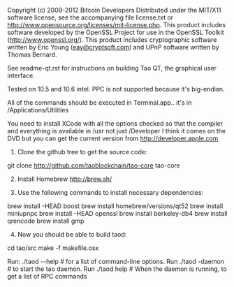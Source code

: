 Copyright (c) 2009-2012 Bitcoin Developers
Distributed under the MIT/X11 software license, see the accompanying file
license.txt or http://www.opensource.org/licenses/mit-license.php.  This
product includes software developed by the OpenSSL Project for use in the
OpenSSL Toolkit (http://www.openssl.org/).  This product includes cryptographic
software written by Eric Young (eay@cryptsoft.com) and UPnP software written by
Thomas Bernard.

See readme-qt.rst for instructions on building Tao QT, the
graphical user interface.

Tested on 10.5 and 10.6 intel.  PPC is not supported because it's big-endian.

All of the commands should be executed in Terminal.app.. it's in
/Applications/Utilities

You need to install XCode with all the options checked so that the compiler and
everything is available in /usr not just /Developer I think it comes on the DVD
but you can get the current version from http://developer.apple.com

1.  Clone the github tree to get the source code:

git clone http://github.com/taoblockchain/tao-core tao-core

2. Install Homebrew http://brew.sh/

3. Use the following commands to install necessary dependencies:

brew install -HEAD boost
brew install homebrew/versions/qt52
brew install miniupnpc
brew install -HEAD openssl
brew install berkeley-db4
brew install qrencode
brew install gmp

4.  Now you should be able to build taod:

cd tao/src
make -f makefile.osx

Run:
  ./taod --help  # for a list of command-line options.
Run
  ./taod -daemon # to start the tao daemon.
Run
  ./taod help # When the daemon is running, to get a list of RPC commands
